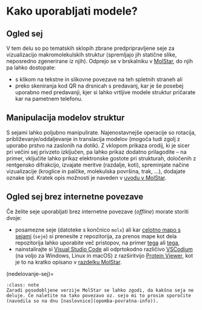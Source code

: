 # Kako uporabljati modele?

## Ogled sej

V tem delu so po tematskih sklopih zbrane predpripravljene seje za vizualizacijo makromolekulskih struktur (spremljajo jih statične slike, neposredno zgenerirane iz njih). Odprejo se v brskalniku v [MolStar](../orodjarna/molstar.md), do njih pa lahko dostopate:
- s klikom na tekstne in slikovne povezave na teh spletnih straneh ali
- preko skeniranja kod QR na drsnicah s predavanj, kar je še posebej uporabno med predavanji, kjer si lahko vrtljive modele struktur pričarate kar na pametnem telefonu.

## Manipulacija modelov struktur

S sejami lahko poljubno manipulirate. Najenostavnejše operacije so rotacija, približevanje/oddaljevanje in translacija modelov (mogoča tudi zgolj z uporabo prstvo na zaslonih na dotik). Z vklopom prikaza orodij, ki je sicer pri večini sej privzeto izključen, pa lahko prikaz dodatno prilagodite – na primer, vključite lahko prikaz elektronske gostote pri strukturah, določenih z rentgensko difrakcijo, izvajate meritve (razdalje, koti), spreminjate načine vizualizacije (kroglice in palčke, molekulska površina, trak, ...), dodajate oznake ipd. Kratek opis možnosti je naveden v [uvodu v MolStar](../orodjarna/molstar).

## Ogled sej brez internetne povezave

Če želite seje uporabljati brez internetne povezave (*offline*) morate storiti dvoje:
- posamezne seje (datoteke s končnico `molx`) ali kar [celotno mapo s sejami](https://github.com/mpavsic/sbio/tree/main/sbio/seje) (`seje`) si prenesite z repozitorija, za prenos mape kot dela repozitorija lahko uporabite več pristopov, na primer [tega](https://www.wikihow.com/Download-a-GitHub-Folder) ali [tega](https://stackoverflow.com/questions/7106012/download-a-single-folder-or-directory-from-a-github-repo),
- nainstalirajte si [Visual Studio Code](https://code.visualstudio.com/) ali odprtokodno različivo [VSCodium](https://vscodium.com/) (na voljo za Windows, Linux in macOS) z razširitvijo [Protein Viewer](https://marketplace.visualstudio.com/items?itemName=ArianJamasb.protein-viewer), kot je to na kratko opisano v [razdelku MolStar](molstar-lokalno).


(nedelovanje-sej)=
```{admonition} Nedelovanje sej
:class: note
Zaradi posodobljene verzije MolStar se lahko zgodi, da kakšna seja ne deluje. Če naletite na tako povezavo oz. sejo mi to prosim sporočite (navodila so na dnu [naslovnice](opomba-povratna-info)).
```